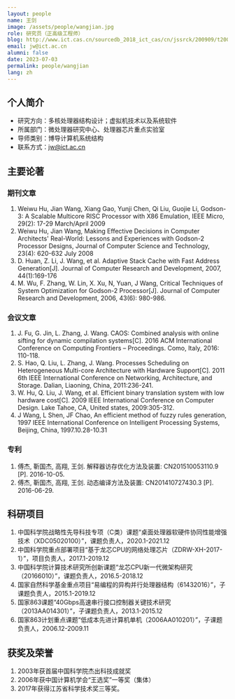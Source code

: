 ```yaml
---
layout: people
name: 王剑
image: /assets/people/wangjian.jpg
role: 研究员（正高级工程师）
blog: http://www.ict.cas.cn/sourcedb_2018_ict_cas/cn/jssrck/200909/t20090917_2496730.html
email: jw@ict.ac.cn
alumni: false
date: 2023-07-03
permalink: people/wangjian
lang: zh
---
```


## 个人简介

* 研究方向：多核处理器结构设计；虚拟机技术以及系统软件
* 所属部门：微处理器研究中心、处理器芯片重点实验室
* 导师类别：博导计算机系统结构
* 联系方式：jw@ict.ac.cn

## 主要论著

### 期刊文章

1. Weiwu Hu, Jian Wang, Xiang Gao, Yunji Chen, Qi Liu, Guojie Li, Godson-3: A Scalable Multicore RISC Processor with X86 Emulation, IEEE Micro, 29(2): 17-29 March/April 2009
2. Weiwu Hu, Jian Wang, Making Effective Decisions in Computer Architects' Real-World: Lessons and Experiences with Godson-2 Processor Designs, Journal of Computer Science and Technology, 23(4): 620-632 July 2008
3. D. Huan, Z. Li, J. Wang, et al. Adaptive Stack Cache with Fast Address Generation[J]. Journal of Computer Research and Development, 2007, 44(1):169-176
4. M. Wu, F. Zhang, W. Lin, X. Xu, N, Yuan, J Wang, Critical Techniques of System Optimization for Godson-2 Processor[J]. Journal of Computer Research and Development, 2006, 43(6): 980-986.

### 会议文章

1.  J. Fu, G. Jin, L. Zhang, J. Wang. CAOS: Combined analysis with online sifting for dynamic compilation systems[C]. 2016 ACM International Conference on Computing Frontiers – Proceedings. Como, Italy, 2016: 110-118.
2. S. Hao, Q. Liu, L. Zhang, J. Wang. Processes Scheduling on Heterogeneous Multi-core Architecture with Hardware Support[C]. 2011 6th IEEE International Conference on Networking, Architecture, and Storage. Dalian, Liaoning, China, 2011:236-241.
3. W. Hu, Q. Liu, J. Wang, et al. Efficient binary translation system with low hardware cost[C]. 2009 IEEE International Conference on Computer Design. Lake Tahoe, CA, United states, 2009:305-312.
4. J Wang, L Shen, JF Chao, An efficient method of fuzzy rules generation, 1997 IEEE International Conference on Intelligent Processing Systems, Beijing, China, 1997.10.28-10.31


### 专利

1. 傅杰, 靳国杰, 高翔, 王剑. 解释器访存优化方法及装置: CN201510053110.9 [P]. 2016-10-05.
2. 傅杰, 靳国杰, 高翔, 王剑. 动态编译方法及装置: CN201410727430.3 [P]. 2016-06-29.

## 科研项目

1. 中国科学院战略性先导科技专项（C类）课题“桌面处理器软硬件协同性能增强技术（XDC05020100）”，课题负责人，2020.1-2021.12
2. 中国科学院重点部署项目“基于龙芯CPU的网络处理芯片（ZDRW-XH-2017-1）”，项目负责人，2017.1-2019.12
3. 中国科学院计算技术研究所创新课题“龙芯CPU新一代微架构研究（20166010）”，课题负责人，2016.5-2018.12
4. 国家自然科学基金重点项目“易编程的异构并行处理器结构（61432016）”，子课题负责人，2015.1-2019.12
5. 国家863课题“40Gbps高速串行接口控制器关键技术研究（2013AA014301）”，子课题负责人，2013.1-2015.12
6. 国家863计划重点课题“低成本先进计算机单机（2006AA010201）”，子课题负责人，2006.12-2009.11

## 获奖及荣誉

1. 2003年获首届中国科学院杰出科技成就奖
2. 2006年获中国计算机学会“王选奖”一等奖（集体）
3. 2017年获得江苏省科学技术奖三等奖。
